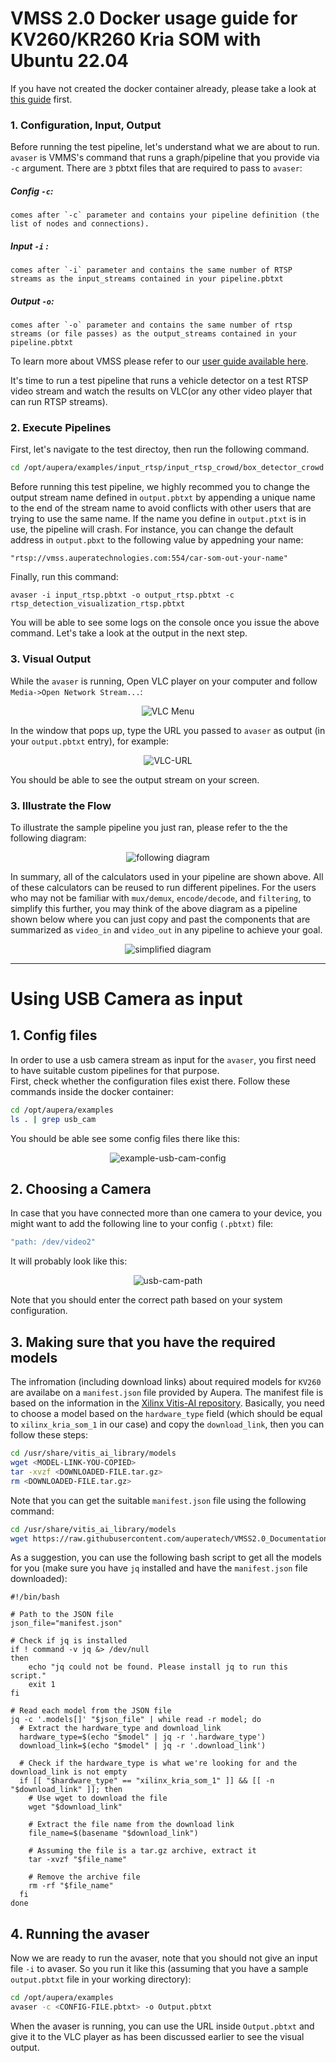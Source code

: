 # VMSS 2.0 Docker usage guide for KV260/KR260 Kria SOM with Ubuntu 22.04

If you have not created the docker container already, please take a look at [this guide](../../setup/K260_Kria_SOM/README.md) first.


### 1. Configuration, Input, Output

Before running the test pipeline, let's understand what we are about to run.  
`avaser` is VMMS's command that runs a graph/pipeline that you provide via `-c` argument. There are `3` pbtxt files that are required to pass to `avaser`:

##### Config `-c`: 
    comes after `-c` parameter and contains your pipeline definition (the list of nodes and connections). 

##### Input `-i` : 
    comes after `-i` parameter and contains the same number of RTSP streams as the input_streams contained in your pipeline.pbtxt

##### Output `-o`: 
    comes after `-o` parameter and contains the same number of rtsp streams (or file passes) as the output_streams contained in your pipeline.pbtxt


To learn more about VMSS please refer to our [user guide available here](https://auperatechvancouver.sharepoint.com/Shared%20Documents/Forms/AllItems.aspx?id=%2FShared%20Documents%2Freleases%2Fvmss2%2E0%5Favaf%5Favas%5Favac%2Fuser%5Fguides&p=true&ga=1).

It's time to run a test pipeline that runs a vehicle detector on a test RTSP video stream and watch the results on VLC(or any other video player that can run RTSP streams).

### 2. Execute Pipelines
First, let's navigate to the test directoy, then run the following command.
<!-- # TODO Update from here -->
```bash
cd /opt/aupera/examples/input_rtsp/input_rtsp_crowd/box_detector_crowd
```

Before running this test pipeline, we highly recommed you to change the output stream name defined in `output.pbtxt` by appending a unique name to the end of the stream name to avoid conflicts with other users that are trying to use the same name. If the name you define in `output.ptxt` is in use, the pipeline will crash. For instance, you can change the default address in `output.pbxt` to the following value by appedning your name:

```
"rtsp://vmss.auperatechnologies.com:554/car-som-out-your-name"
```

Finally, run this command:

```
avaser -i input_rtsp.pbtxt -o output_rtsp.pbtxt -c rtsp_detection_visualization_rtsp.pbtxt
```

You will be able to see some logs on the console once you issue the above command. Let's take a look at the output in the next step.

### 3. Visual Output

While the `avaser` is running, Open VLC player on your computer and follow `Media->Open Network Stream...`:
<div align="center">
  <img src="VLC-menu-NetStream.png" alt="VLC Menu">
</div>

In the window that pops up, type the URL you passed to `avaser` as output (in your `output.pbtxt` entry), for example:
<div align="center">
  <img src="VLC-URL.png" alt="VLC-URL">
</div>

You should be able to see the output stream on your screen.

### 3. Illustrate the Flow

To illustrate the sample pipeline you just ran, please refer to the the following diagram: 
<div align="center">
  <img src="box_detector_visualizer.png" alt="following diagram">
</div>

In summary, all of the calculators used in your pipeline are shown above. All of these calculators can be reused to run different pipelines. For the users who may not be familiar with `mux/demux`, `encode/decode`, and `filtering`, to simplify this further, you may think of the above diagram as a pipeline shown below where you can just copy and past the components that are summarized as `video_in` and `video_out` in any pipeline to achieve your goal.

<div align="center">
  <img src="simplified_graph.png" alt="simplified diagram">
</div>

___

# Using USB Camera as input

## 1. Config files

In order to use a usb camera stream as input for the `avaser`, you first need to have suitable custom pipelines for that purpose.  
First, check whether the configuration files exist there. Follow these commands inside the docker container:

```bash
cd /opt/aupera/examples
ls . | grep usb_cam
```
You should be able see some config files there like this:
<div align="center">
  <img src="example-usb-cam.png" alt="example-usb-cam-config">
</div>

## 2. Choosing a Camera
In case that you have connected more than one camera to your device, you might want to add the following line to your config `(.pbtxt)` file:

```bash
"path: /dev/video2"
```
It will probably look like this:
<div align="center">
  <img src="usb-cam-path.png" alt="usb-cam-path">
</div>

Note that you should enter the correct path based on your system configuration.

## 3. Making sure that you have the required models
The infromation (including download links) about required models for `KV260` are availabe on a `manifest.json` file provided by Aupera. The manifest file is based on the information in the [Xilinx Vitis-AI repository](https://github.com/Xilinx/Vitis-AI/blob/2.5/model_zoo). Basically, you need to choose a model based on the `hardware_type` field (which should be equal to `xilinx_kria_som_1` in our case) and copy the `download_link`, then you can follow these steps:

```bash
cd /usr/share/vitis_ai_library/models
wget <MODEL-LINK-YOU-COPIED>
tar -xvzf <DOWNLOADED-FILE.tar.gz>
rm <DOWNLOADED-FILE.tar.gz>
```

Note that you can get the suitable `manifest.json` file using the following command:

```bash
cd /usr/share/vitis_ai_library/models
wget https://raw.githubusercontent.com/auperatech/VMSS2.0_Documentation/3.5/manifest.json
```

As a suggestion, you can use the following bash script to get all the models for you (make sure you have `jq` installed and have the `manifest.json` file downloaded):

```
#!/bin/bash

# Path to the JSON file
json_file="manifest.json"

# Check if jq is installed
if ! command -v jq &> /dev/null
then
    echo "jq could not be found. Please install jq to run this script."
    exit 1
fi

# Read each model from the JSON file
jq -c '.models[]' "$json_file" | while read -r model; do
  # Extract the hardware_type and download_link
  hardware_type=$(echo "$model" | jq -r '.hardware_type')
  download_link=$(echo "$model" | jq -r '.download_link')

  # Check if the hardware_type is what we're looking for and the download_link is not empty
  if [[ "$hardware_type" == "xilinx_kria_som_1" ]] && [[ -n "$download_link" ]]; then
    # Use wget to download the file
    wget "$download_link"

    # Extract the file name from the download link
    file_name=$(basename "$download_link")

    # Assuming the file is a tar.gz archive, extract it
    tar -xvzf "$file_name"

    # Remove the archive file
    rm -rf "$file_name"
  fi
done
```

## 4. Running the avaser
Now we are ready to run the avaser, note that you should not give an input file `-i` to avaser. So you run it like this (assuming that you have a sample `output.pbtxt` file in your working directory):

```bash
cd /opt/aupera/examples
avaser -c <CONFIG-FILE.pbtxt> -o Output.pbtxt
```

When the avaser is running, you can use the URL inside `Output.pbtxt` and give it to the VLC player as has been discussed earlier to see the visual output.
